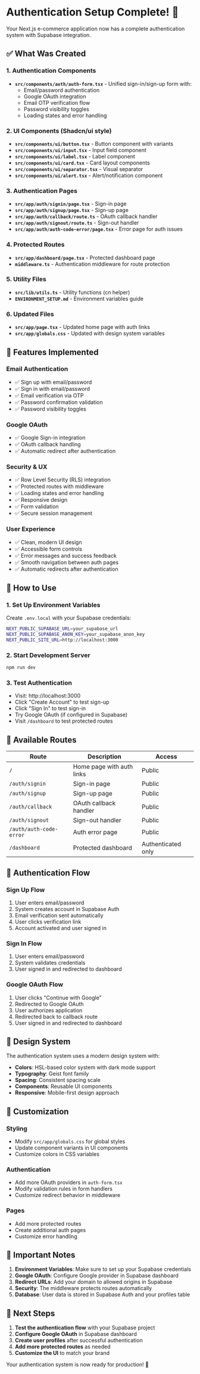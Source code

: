 # Authentication Setup Complete! 🎉

Your Next.js e-commerce application now has a complete authentication system with Supabase integration.

## ✅ What Was Created

### 1. **Authentication Components**
- **`src/components/auth/auth-form.tsx`** - Unified sign-in/sign-up form with:
  - Email/password authentication
  - Google OAuth integration
  - Email OTP verification flow
  - Password visibility toggles
  - Loading states and error handling

### 2. **UI Components** (Shadcn/ui style)
- **`src/components/ui/button.tsx`** - Button component with variants
- **`src/components/ui/input.tsx`** - Input field component
- **`src/components/ui/label.tsx`** - Label component
- **`src/components/ui/card.tsx`** - Card layout components
- **`src/components/ui/separator.tsx`** - Visual separator
- **`src/components/ui/alert.tsx`** - Alert/notification component

### 3. **Authentication Pages**
- **`src/app/auth/signin/page.tsx`** - Sign-in page
- **`src/app/auth/signup/page.tsx`** - Sign-up page
- **`src/app/auth/callback/route.ts`** - OAuth callback handler
- **`src/app/auth/signout/route.ts`** - Sign-out handler
- **`src/app/auth/auth-code-error/page.tsx`** - Error page for auth issues

### 4. **Protected Routes**
- **`src/app/dashboard/page.tsx`** - Protected dashboard page
- **`middleware.ts`** - Authentication middleware for route protection

### 5. **Utility Files**
- **`src/lib/utils.ts`** - Utility functions (cn helper)
- **`ENVIRONMENT_SETUP.md`** - Environment variables guide

### 6. **Updated Files**
- **`src/app/page.tsx`** - Updated home page with auth links
- **`src/app/globals.css`** - Updated with design system variables

## 🔧 Features Implemented

### **Email Authentication**
- ✅ Sign up with email/password
- ✅ Sign in with email/password
- ✅ Email verification via OTP
- ✅ Password confirmation validation
- ✅ Password visibility toggles

### **Google OAuth**
- ✅ Google Sign-in integration
- ✅ OAuth callback handling
- ✅ Automatic redirect after authentication

### **Security & UX**
- ✅ Row Level Security (RLS) integration
- ✅ Protected routes with middleware
- ✅ Loading states and error handling
- ✅ Responsive design
- ✅ Form validation
- ✅ Secure session management

### **User Experience**
- ✅ Clean, modern UI design
- ✅ Accessible form controls
- ✅ Error messages and success feedback
- ✅ Smooth navigation between auth pages
- ✅ Automatic redirects after authentication

## 🚀 How to Use

### 1. **Set Up Environment Variables**
Create `.env.local` with your Supabase credentials:
```bash
NEXT_PUBLIC_SUPABASE_URL=your_supabase_url
NEXT_PUBLIC_SUPABASE_ANON_KEY=your_supabase_anon_key
NEXT_PUBLIC_SITE_URL=http://localhost:3000
```

### 2. **Start Development Server**
```bash
npm run dev
```

### 3. **Test Authentication**
- Visit: http://localhost:3000
- Click "Create Account" to test sign-up
- Click "Sign In" to test sign-in
- Try Google OAuth (if configured in Supabase)
- Visit `/dashboard` to test protected routes

## 📱 Available Routes

| Route | Description | Access |
|-------|-------------|---------|
| `/` | Home page with auth links | Public |
| `/auth/signin` | Sign-in page | Public |
| `/auth/signup` | Sign-up page | Public |
| `/auth/callback` | OAuth callback handler | Public |
| `/auth/signout` | Sign-out handler | Public |
| `/auth/auth-code-error` | Auth error page | Public |
| `/dashboard` | Protected dashboard | Authenticated only |

## 🔐 Authentication Flow

### **Sign Up Flow**
1. User enters email/password
2. System creates account in Supabase Auth
3. Email verification sent automatically
4. User clicks verification link
5. Account activated and user signed in

### **Sign In Flow**
1. User enters email/password
2. System validates credentials
3. User signed in and redirected to dashboard

### **Google OAuth Flow**
1. User clicks "Continue with Google"
2. Redirected to Google OAuth
3. User authorizes application
4. Redirected back to callback route
5. User signed in and redirected to dashboard

## 🎨 Design System

The authentication system uses a modern design system with:
- **Colors**: HSL-based color system with dark mode support
- **Typography**: Geist font family
- **Spacing**: Consistent spacing scale
- **Components**: Reusable UI components
- **Responsive**: Mobile-first design approach

## 🔧 Customization

### **Styling**
- Modify `src/app/globals.css` for global styles
- Update component variants in UI components
- Customize colors in CSS variables

### **Authentication**
- Add more OAuth providers in `auth-form.tsx`
- Modify validation rules in form handlers
- Customize redirect behavior in middleware

### **Pages**
- Add more protected routes
- Create additional auth pages
- Customize error handling

## 🚨 Important Notes

1. **Environment Variables**: Make sure to set up your Supabase credentials
2. **Google OAuth**: Configure Google provider in Supabase dashboard
3. **Redirect URLs**: Add your domain to allowed origins in Supabase
4. **Security**: The middleware protects routes automatically
5. **Database**: User data is stored in Supabase Auth and your profiles table

## 🎯 Next Steps

1. **Test the authentication flow** with your Supabase project
2. **Configure Google OAuth** in Supabase dashboard
3. **Create user profiles** after successful authentication
4. **Add more protected routes** as needed
5. **Customize the UI** to match your brand

Your authentication system is now ready for production! 🚀
